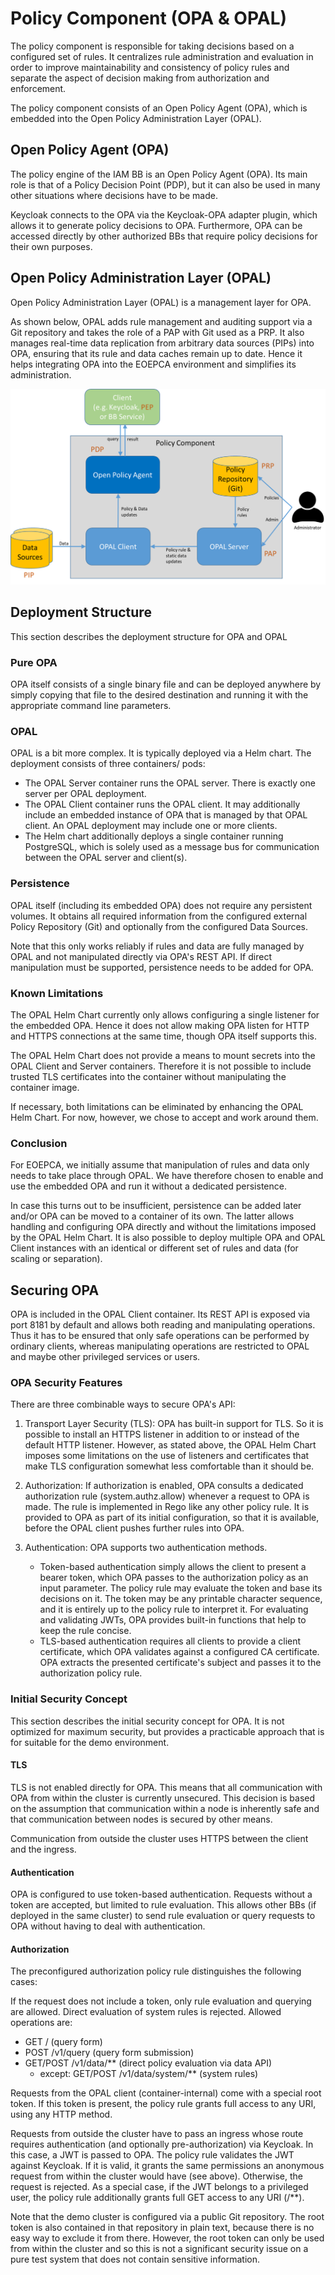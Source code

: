# Policy Component (OPA & OPAL)

The policy component is responsible for taking decisions based on a configured
set of rules. It centralizes rule administration and evaluation in order to
improve maintainability and consistency of policy rules and separate the aspect
of decision making from authorization and enforcement.

The policy component consists of an Open Policy Agent (OPA), which
is embedded into the Open Policy Administration Layer (OPAL).

## Open Policy Agent (OPA)

The policy engine of the IAM BB is an Open Policy Agent (OPA).
Its main role is that of a Policy Decision Point (PDP), but it can also
be used in many other situations where decisions have to be made.

Keycloak connects to the OPA via the Keycloak-OPA adapter plugin, which
allows it to generate policy decisions to OPA. Furthermore, OPA can
be accessed directly by other authorized BBs that require policy
decisions for their own purposes.

## Open Policy Administration Layer (OPAL)

Open Policy Administration Layer (OPAL) is a management layer for OPA.

As shown below, OPAL adds rule management and auditing support via a
Git repository and takes the role of a PAP with Git used as a PRP.
It also manages real-time data replication from arbitrary data sources
(PIPs) into OPA, ensuring that its rule and data caches remain up to date.
Hence it helps integrating OPA into the EOEPCA environment and simplifies
its administration.

![opal.png](opal.png)

## Deployment Structure

This section describes the deployment structure for OPA and OPAL

### Pure OPA

OPA itself consists of a single binary file and can be deployed anywhere
by simply copying that file to the desired destination and running it
with the appropriate command line parameters.

### OPAL

OPAL is a bit more complex. It is typically deployed via a Helm chart.
The deployment consists of three containers/ pods:

* The OPAL Server container runs the OPAL server. There is exactly one
  server per OPAL deployment.
* The OPAL Client container runs the OPAL client. It may additionally
  include an embedded instance of OPA that is managed by that OPAL
  client. An OPAL deployment may include one or more clients.
* The Helm chart additionally deploys a single container running PostgreSQL,
  which is solely used as a message bus for communication between the OPAL
  server and client(s).

### Persistence

OPAL itself (including its embedded OPA) does not require any persistent
volumes. It obtains all required information from the configured external
Policy Repository (Git) and optionally from the configured Data Sources.

Note that this only works reliably if rules and data are fully
managed by OPAL and not manipulated directly via OPA's REST API.
If direct manipulation must be supported, persistence needs to be added
for OPA.

### Known Limitations

The OPAL Helm Chart currently only allows configuring a single listener
for the embedded OPA. Hence it does not allow making OPA listen for HTTP
and HTTPS connections at the same time, though OPA itself supports this.

The OPAL Helm Chart does not provide a means to mount secrets into the
OPAL Client and Server containers. Therefore it is not possible to include
trusted TLS certificates into the container without manipulating the
container image.

If necessary, both limitations can be eliminated by enhancing the OPAL
Helm Chart. For now, however, we chose to accept and work around them.

### Conclusion

For EOEPCA, we initially assume that manipulation of rules and data only
needs to take place through OPAL. We have therefore chosen to enable and
use the embedded OPA and run it without a dedicated persistence.

In case this turns out to be insufficient, persistence can be added later
and/or OPA can be moved to a container of its own. The latter allows
handling and configuring OPA directly and without the limitations imposed
by the OPAL Helm Chart. It is also possible to deploy multiple OPA and
OPAL Client instances with an identical or different set of rules and data
(for scaling or separation).  

## Securing OPA

OPA is included in the OPAL Client container. Its REST API is exposed via
port 8181 by default and allows both reading and manipulating operations.
Thus it has to be ensured that only safe operations can be performed by
ordinary clients, whereas manipulating operations are restricted to OPAL
and maybe other privileged services or users.

### OPA Security Features

There are three combinable ways to secure OPA's API:

1. Transport Layer Security (TLS): OPA has built-in support for TLS. So it
   is possible to install an HTTPS listener in addition to or instead of the
   default HTTP listener. However, as stated above, the OPAL Helm Chart
   imposes some limitations on the use of listeners and certificates that
   make TLS configuration somewhat less comfortable than it should be.
2. Authorization: If authorization is enabled, OPA consults a dedicated
   authorization rule (system.authz.allow) whenever a request to OPA is
   made. The rule is implemented in Rego like any other policy rule.
   It is provided to OPA as part of its initial configuration, so that it
   is available, before the OPAL client pushes further rules into OPA.
3. Authentication: OPA supports two authentication methods.

   * Token-based authentication simply allows the client to present a
     bearer token, which OPA passes to the authorization policy as an input
     parameter. The policy rule may evaluate the token and base its decisions
     on it. The token may be any printable character sequence, and it is
     entirely up to the policy rule to interpret it. For evaluating and
     validating JWTs, OPA provides built-in functions that help to keep
     the rule concise.
   * TLS-based authentication requires all clients to provide a client
     certificate, which OPA validates against a configured CA certificate.
     OPA extracts the presented certificate's subject and passes it to the
     authorization policy rule.

### Initial Security Concept

This section describes the initial security concept for OPA. It is not
optimized for maximum security, but provides a practicable approach that
is for suitable for the demo environment.

#### TLS

TLS is not enabled directly for OPA. This means that all communication
with OPA from within the cluster is currently unsecured. This decision
is based on the assumption that communication within a node is inherently
safe and that communication between nodes is secured by other means.

Communication from outside the cluster uses HTTPS between the client
and the ingress.

#### Authentication

OPA is configured to use token-based authentication. Requests without
a token are accepted, but limited to rule evaluation. This allows other
BBs (if deployed in the same cluster) to send rule evaluation or query
requests to OPA without having to deal with authentication.

#### Authorization

The preconfigured authorization policy rule distinguishes the following
cases:

If the request does not include a token, only rule evaluation and
querying are allowed. Direct evaluation of system rules is rejected.
Allowed operations are:

* GET / (query form)
* POST /v1/query (query form submission)
* GET/POST /v1/data/** (direct policy evaluation via data API)
  * except: GET/POST /v1/data/system/** (system rules)

Requests from the OPAL client (container-internal) come with a special
root token. If this token is present, the policy rule grants full
access to any URI, using any HTTP method.

Requests from outside the cluster have to pass an ingress whose route
requires authentication (and optionally pre-authorization) via Keycloak.
In this case, a JWT is passed to OPA. The policy rule validates the
JWT against Keycloak. If it is valid, it grants the same permissions
an anonymous request from within the cluster would have (see above).
Otherwise, the request is rejected. As a special case, if the JWT
belongs to a privileged user, the policy rule additionally grants full
GET access to any URI (/**).

Note that the demo cluster is configured via a public Git repository.
The root token is also contained in that repository in plain text,
because there is no easy way to exclude it from there. However, the
root token can only be used from within the cluster and so this is not
a significant security issue on a pure test system that does not
contain sensitive information.
